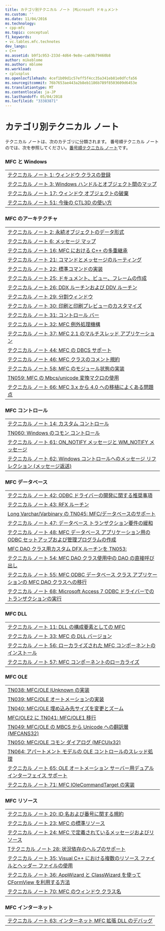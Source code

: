 ```yaml
---
title: カテゴリ別テクニカル ノート |Microsoft ドキュメント
ms.custom: ''
ms.date: 11/04/2016
ms.technology:
- cpp-mfc
ms.topic: conceptual
f1_keywords:
- vc.tables.mfc.technotes
dev_langs:
- C++
ms.assetid: b9f1c953-233d-4d64-9e8e-ca69b79460b8
author: mikeblome
ms.author: mblome
ms.workload:
- cplusplus
ms.openlocfilehash: 4cef1b09d1c57eff5f4cc35a341eb81e0dfcfa56
ms.sourcegitcommit: 76b7653ae443a2b8eb1186b789f8503609d6453e
ms.translationtype: MT
ms.contentlocale: ja-JP
ms.lasthandoff: 05/04/2018
ms.locfileid: "33383871"
---
```

# <a name="technical-notes-by-category"></a>カテゴリ別テクニカル ノート
テクニカル ノートは、次のカテゴリに分類されます。 番号順テクニカル ノートのでは、次を参照してください。[番号順テクニカル ノート](../mfc/technical-notes-by-number.md)です。  
  
### <a name="mfc-and-windows"></a>MFC と Windows  
  
||  
|-|  
|[テクニカル ノート 1: ウィンドウ クラスの登録](../mfc/tn001-window-class-registration.md)|  
|[テクニカル ノート 3: Windows ハンドルとオブジェクト間のマップ](../mfc/tn003-mapping-of-windows-handles-to-objects.md)|  
|[テクニカル ノート 17: ウィンドウ オブジェクトの破棄](../mfc/tn017-destroying-window-objects.md)|  
|[テクニカル ノート 51: 今後の CTL3D の使い方](../mfc/tn051-using-ctl3d-now-and-in-the-future.md)|  
  
### <a name="mfc-architecture"></a>MFC のアーキテクチャ  
  
||  
|-|  
|[テクニカル ノート 2: 永続オブジェクトのデータ形式](../mfc/tn002-persistent-object-data-format.md)|  
|[テクニカル ノート 6: メッセージ マップ](../mfc/tn006-message-maps.md)|  
|[テクニカル ノート 16: MFC における C++ の多重継承](../mfc/tn016-using-cpp-multiple-inheritance-with-mfc.md)|  
|[テクニカル ノート 21: コマンドとメッセージのルーティング](../mfc/tn021-command-and-message-routing.md)|  
|[テクニカル ノート 22: 標準コマンドの実装](../mfc/tn022-standard-commands-implementation.md)|  
|[テクニカル ノート 25: ドキュメント、ビュー、フレームの作成](../mfc/tn025-document-view-and-frame-creation.md)|  
|[テクニカル ノート 26: DDX ルーチンおよび DDV ルーチン](../mfc/tn026-ddx-and-ddv-routines.md)|  
|[テクニカル ノート 29: 分割ウィンドウ](../mfc/tn029-splitter-windows.md)|  
|[テクニカル ノート 30: 印刷と印刷プレビューのカスタマイズ](../mfc/tn030-customizing-printing-and-print-preview.md)|  
|[テクニカル ノート 31: コントロール バー](../mfc/tn031-control-bars.md)|  
|[テクニカル ノート 32: MFC 例外処理機構](../mfc/tn032-mfc-exception-mechanism.md)|  
|[テクニカル ノート 37: MFC 2.1 のマルチスレッド アプリケーション](../mfc/tn037-multithreaded-mfc-2-1-applications.md)|  
|[テクニカル ノート 44: MFC の DBCS サポート](../mfc/tn044-mfc-support-for-dbcs.md)|  
|[テクニカル ノート 46: MFC クラスのコメント規約](../mfc/tn046-commenting-conventions-for-the-mfc-classes.md)|  
|[テクニカル ノート 58: MFC のモジュール状態の実装](../mfc/tn058-mfc-module-state-implementation.md)|  
|[TN059: MFC の Mbcs/unicode 変換マクロの使用](../mfc/tn059-using-mfc-mbcs-unicode-conversion-macros.md)|  
|[テクニカル ノート 66: MFC 3.x から 4.0 への移植によくある問題点](../mfc/tn066-common-mfc-3-x-to-4-0-porting-issues.md)|  
  
### <a name="mfc-controls"></a>MFC コントロール  
  
||  
|-|  
|[テクニカル ノート 14: カスタム コントロール](../mfc/tn014-custom-controls.md)|  
|[TN060: Windows のコモン コントロール](../mfc/tn060-the-new-windows-common-controls.md)|  
|[テクニカル ノート 61: ON_NOTIFY メッセージと WM_NOTIFY メッセージ](../mfc/tn061-on-notify-and-wm-notify-messages.md)|  
|[テクニカル ノート 62: Windows コントロールへのメッセージ リフレクション (メッセージ返送)](../mfc/tn062-message-reflection-for-windows-controls.md)|  
  
### <a name="mfc-database"></a>MFC データベース  
  
||  
|-|  
|[テクニカル ノート 42: ODBC ドライバーの開発に関する推奨事項](../mfc/tn042-odbc-driver-developer-recommendations.md)|  
|[テクニカル ノート 43: RFX ルーチン](../mfc/tn043-rfx-routines.md)|  
|[Long Varchar/Varbinary の TN045: MFC/データベースのサポート](../mfc/tn045-mfc-database-support-for-long-varchar-varbinary.md)|  
|[テクニカル ノート 47: データベース トランザクション要件の緩和](../mfc/tn047-relaxing-database-transaction-requirements.md)|  
|[テクニカル ノート 48: MFC データベース アプリケーション用の ODBC セットアップおよび管理プログラムの作成](../mfc/tn048-writing-odbc-setup-and-administration-programs.md)|  
|[MFC DAO クラス用カスタム DFX ルーチンを TN053:](../mfc/tn053-custom-dfx-routines-for-dao-database-classes.md)|  
|[テクニカル ノート 54: MFC DAO クラス使用中の DAO の直接呼び出し](../mfc/tn054-calling-dao-directly-while-using-mfc-dao-classes.md)|  
|[テクニカル ノート 55: MFC ODBC データベース クラス アプリケーションの MFC DAO クラスへの移行](../mfc/tn055-migrating-mfc-odbc-database-class-applications-to-mfc-dao-classes.md)|  
|[テクニカル ノート 68: Microsoft Access 7 ODBC ドライバーでのトランザクションの実行](../mfc/tn068-performing-transactions-with-the-microsoft-access-7-odbc-driver.md)|  
  
### <a name="mfc-dlls"></a>MFC DLL  
  
||  
|-|  
|[テクニカル ノート 11: DLL の構成要素としての MFC](../mfc/tn011-using-mfc-as-part-of-a-dll.md)|  
|[テクニカル ノート 33: MFC の DLL バージョン](../mfc/tn033-dll-version-of-mfc.md)|  
|[テクニカル ノート 56: ローカライズされた MFC コンポーネントのインストール](../mfc/tn056-installation-of-localized-mfc-components.md)|  
|[テクニカル ノート 57: MFC コンポーネントのローカライズ](../mfc/tn057-localization-of-mfc-components.md)|  
  
### <a name="mfc-ole"></a>MFC OLE  
  
||  
|-|  
|[TN038: MFC/OLE IUnknown の実装](../mfc/tn038-mfc-ole-iunknown-implementation.md)|  
|[TN039: MFC/OLE オートメーションの実装](../mfc/tn039-mfc-ole-automation-implementation.md)|  
|[TN040: MFC/OLE 埋め込み先サイズを変更とズーム](../mfc/tn040-mfc-ole-in-place-resizing-and-zooming.md)|  
|[MFC/OLE2 に TN041: MFC/OLE1 移行](../mfc/tn041-mfc-ole1-migration-to-mfc-ole-2.md)|  
|[TN049: MFC/OLE の MBCS から Unicode への翻訳層 (MFCANS32)](../mfc/tn049-mfc-ole-mbcs-to-unicode-translation-layer-mfcans32.md)|  
|[TN050: MFC/OLE コモン ダイアログ (MFCUIx32)](../mfc/tn050-mfc-ole-common-dialogs-mfcuix32.md)|  
|[TN064: アパートメント モデルの OLE コントロールのスレッド処理](../mfc/tn064-apartment-model-threading-in-activex-controls.md)|  
|[テクニカル ノート 65: OLE オートメーション サーバー用デュアル インターフェイス サポート](../mfc/tn065-dual-interface-support-for-ole-automation-servers.md)|  
|[テクニカル ノート 71: MFC IOleCommandTarget の実装](../mfc/tn071-mfc-iolecommandtarget-implementation.md)|  
  
### <a name="mfc-resources"></a>MFC リソース  
  
||  
|-|  
|[テクニカル ノート 20: ID 名および番号に関する規約](../mfc/tn020-id-naming-and-numbering-conventions.md)|  
|[テクニカル ノート 23: MFC の標準リソース](../mfc/tn023-standard-mfc-resources.md)|  
|[テクニカル ノート 24: MFC で定義されているメッセージおよびリソース](../mfc/tn024-mfc-defined-messages-and-resources.md)|  
|[Tテクニカル ノート 28: 状況依存のヘルプのサポート](../mfc/tn028-context-sensitive-help-support.md)|  
|[テクニカル ノート 35: Visual C++ における複数のリソース ファイルとヘッダー ファイルの使用](../mfc/tn035-using-multiple-resource-files-and-header-files-with-visual-cpp.md)|  
|[テクニカル ノート 36: AppWizard と ClassWizard を使って CFormView を利用する方法](../mfc/tn036-using-cformview-with-appwizard-and-classwizard.md)|  
|[テクニカル ノート 70: MFC のウィンドウ クラス名](../mfc/tn070-mfc-window-class-names.md)|  
  
### <a name="mfc-internet"></a>MFC インターネット  
  
||  
|-|  
|[テクニカル ノート 63: インターネット MFC 拡張 DLL のデバッグ](../mfc/tn063-debugging-internet-extension-dlls.md)|

